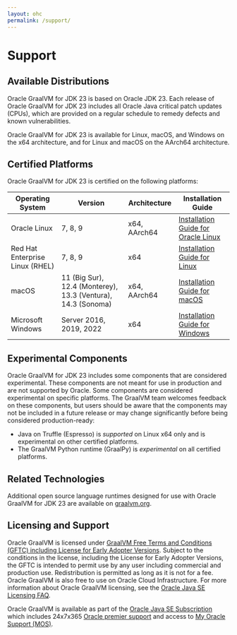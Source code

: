 ```yaml
---
layout: ohc
permalink: /support/
---
```


# Support

## Available Distributions

Oracle GraalVM for JDK 23 is based on Oracle JDK 23. 
Each release of Oracle GraalVM for JDK 23 includes all Oracle Java critical patch updates (CPUs), which are provided on a regular schedule to remedy defects and known vulnerabilities.

Oracle GraalVM for JDK 23 is available for Linux, macOS, and Windows on the x64 architecture, and for Linux and macOS on the AArch64 architecture.

## Certified Platforms

Oracle GraalVM for JDK 23 is certified on the following platforms:

| Operating System 	| Version 	| Architecture 	| Installation Guide 	|
|------------------------------------	|--------------	|--------------	|-------------------------------------------------------------------------------------------------------------------------------------------------------------------------------------	|
| Oracle Linux 	| 7, 8, 9 	| x64, AArch64| [Installation Guide for Oracle Linux](../getting-started/graalvm-enterprise/oci/installation-compute-instance-with-OL.md) 	|
| Red Hat Enterprise Linux (RHEL) 	| 7, 8, 9 	| x64 	| [Installation Guide for Linux](../getting-started/graalvm-enterprise/linux.md) 	|
| macOS 	| 11 (Big Sur), 12.4 (Monterey), 13.3 (Ventura), 14.3 (Sonoma)	| x64, AArch64	| [Installation Guide for macOS](../getting-started/graalvm-enterprise/macos.md) 	|
| Microsoft Windows 	| Server 2016, 2019, 2022	| x64 	| [Installation Guide for Windows](../getting-started/graalvm-enterprise/windows.md) 	|

## Experimental Components

Oracle GraalVM for JDK 23 includes some components that are considered experimental. 
These components are not meant for use in production and are not supported by Oracle. 
Some components are considered experimental on specific platforms. 
The GraalVM team welcomes feedback on these components, but users should be aware that the components may not be included in a future release or may change significantly before being considered production-ready:
* Java on Truffle (Espresso) is _supported_ on Linux x64 only and is experimental on other certified platforms. 
* The GraalVM Python runtime (GraalPy) is _experimental_ on all certified platforms.

## Related Technologies

Additional open source language runtimes designed for use with Oracle GraalVM for JDK 23 are available on [graalvm.org](https://www.graalvm.org/reference-manual/languages/).

## Licensing and Support

Oracle GraalVM is licensed under [GraalVM Free Terms and Conditions (GFTC) including License for Early Adopter Versions](https://www.oracle.com/downloads/licenses/graal-free-license.html). 
Subject to the conditions in the license, including the License for Early Adopter Versions, the GFTC is intended to permit use by any user including commercial and production use. 
Redistribution is permitted as long as it is not for a fee. 
Oracle GraalVM is also free to use on Oracle Cloud Infrastructure. 
For more information about Oracle GraalVM licensing, see the [Oracle Java SE Licensing FAQ](https://www.oracle.com/java/technologies/javase/jdk-faqs.html#GraalVM-licensing).

Oracle GraalVM is available as part of the [Oracle Java SE Subscription](https://www.oracle.com/java/java-se-subscription/) which includes 24x7x365 [Oracle premier support](https://www.oracle.com/support/premier/) and access to [My Oracle Support (MOS)](https://www.oracle.com/support/).
